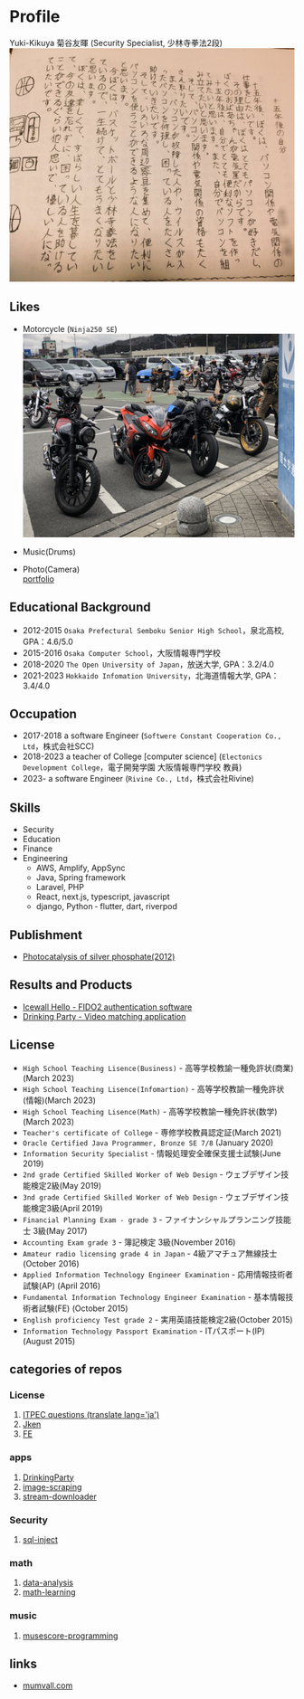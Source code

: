 # Profile

Yuki-Kikuya 菊谷友暉 (Security Specialist, 少林寺拳法2段)
![卒業文集](assets/20190921T001312_Original.jpeg)


## Likes
* Motorcycle (`Ninja250 SE`)  
  ![](assets/IMG_4650.JPG)
* Music(Drums)  
  
* Photo(Camera)   
  [portfolio](https://photo.mumvall.com/)

## Educational Background 
* 2012-2015 `Osaka Prefectural Semboku Senior High School`，泉北高校, GPA：4.6/5.0
* 2015-2016 `Osaka Computer School`，大阪情報専門学校
* 2018-2020 `The Open University of Japan`，放送大学, GPA：3.2/4.0
* 2021-2023 `Hokkaido Infomation University`，北海道情報大学, GPA：3.4/4.0

## Occupation
* 2017-2018 a software Engineer (`Softwere Constant Cooperation Co., Ltd`，株式会社SCC)
* 2018-2023 a teacher of College [computer science] (`Electonics Development College`，電子開発学園 大阪情報専門学校 教員)
* 2023-     a software Engineer (`Rivine Co., Ltd`，株式会社Rivine)

## Skills
* Security
* Education
* Finance
* Engineering
    - AWS, Amplify, AppSync
    - Java, Spring framework
    - Laravel, PHP
    - React, next.js, typescript, javascript
    - django, Python
    ‐ flutter, dart, riverpod

## Publishment
* [Photocatalysis of silver phosphate(2012)](doc/2012.pdf)

## Results and Products
* [Icewall Hello - FIDO2 authentication software](https://www.hpe.com/jp/ja/software/icewall/mfa/mfa-fido2.html)
* [Drinking Party - Video matching application](doc/2015.pdf)

## License
* `High School Teaching Lisence(Business)` - 高等学校教諭一種免許状(商業)(March 2023)
* `High School Teaching Lisence(Infomartion)` - 高等学校教諭一種免許状(情報)(March 2023)
* `High School Teaching Lisence(Math)` - 高等学校教諭一種免許状(数学)(March 2023)
* `Teacher's certificate of College` - 専修学校教員認定証(March 2021)
* `Oracle Certified Java Programmer, Bronze SE 7/8` (January 2020)
* `Information Security Specialist` - 情報処理安全確保支援士試験(June 2019)
* `2nd grade Certified Skilled Worker of Web Design` - ウェブデザイン技能検定2級(May 2019)
* `3nd grade Certified Skilled Worker of Web Design` - ウェブデザイン技能検定3級(April 2019)
* `Financial Planning Exam - grade 3` - ファイナンシャルプランニング技能士 3級(May 2017)
* `Accounting Exam grade 3` - 簿記検定 3級(November 2016)
* `Amateur radio licensing grade 4 in Japan` - 4級アマチュア無線技士(October 2016)
* `Applied Information Technology Engineer Examination` - 応用情報技術者試験(AP) (April 2016)
* `Fundamental Information Technology Engineer Examination` - 基本情報技術者試験(FE) (October 2015)
* `English proficiency Test grade 2` - 実用英語技能検定2級(October 2015)
* `Information Technology Passport Examination` - ITパスポート(IP) (August 2015)


## categories of repos
### License
1. [ITPEC questions (translate lang='ja')](https://yuuyuu244.github.io/itpec-fe-trans-ja/)
2. [Jken](https://github.com/yuuyuu244/info-tech-cert-jken)
3. [FE](https://github.com/yuuyuu244/national-exam-fe8)

### apps
1. [DrinkingParty](https://github.com/yuuyuu244/DrinkingParty)
1. [image-scraping](https://github.com/yuuyuu244/image-scraping)
1. [stream-downloader](https://github.com/yuuyuu244/stream-downloader)

### Security

1. [sql-inject](https://github.com/yuuyuu244/sql-inject)

### math

1. [data-analysis](https://github.com/yuuyuu244/data-analysis)
2. [math-learning](https://github.com/yuuyuu244/math-learning)

### music

1. [musescore-programming](https://github.com/yuuyuu244/musescore-programming)



## links

* [mumvall.com](http://mumvall.com)
